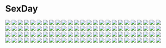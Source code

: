 # SexDay
![](https://konachan.com/image/fe1a1e046348c6bced92ce19c0218803/Konachan.com%20-%20157755%20crazypen%20guitar%20gumi%20instrument%20microphone%20vocaloid.jpg)
![](https://konachan.com/image/0955e7e32bb903fefd6e49f89ad36086/Konachan.com%20-%20301724%20anthropomorphism%20azur_lane%20barefoot%20blush%20dress%20elbow_gloves%20flowers%20gloves%20green_eyes%20long_hair%20panties%20pink_hair%20rose%20silver15%20underwear.jpg)
![](https://konachan.com/image/92ce93ec1e3fe698dd29c96a7a51a404/Konachan.com%20-%20227082%20bakanoe%20elbow_gloves%20flowers%20garter%20garter_belt%20gloves%20gray_hair%20green_eyes%20luo_tianyi%20reflection%20rose%20thighhighs%20twintails%20umbrella%20vocaloid.jpg)
![](https://konachan.com/jpeg/5baebd538831495d84c948050a076a10/Konachan.com%20-%20149275%20murasaki_shitsu%20shameimaru_aya%20sunset%20touhou.jpg)
![](https://konachan.com/jpeg/bdb5d1b57e87867d5520d0f55f48244d/Konachan.com%20-%20256126%20black_hair%20blue_eyes%20blush%20choker%20game_cg%20garter%20long_hair%20lump_of_sugar%20moekibara_fumitake%20panties%20shiratori_aira%20thighhighs%20underwear%20wedding_attire.jpg)
![](https://konachan.com/image/ecca7b0de6d58aeb6ced25da6cc29f2e/Konachan.com%20-%20217594%20aqua_hair%20braids%20collar%20flowers%20gloves%20grass%20hatsune_miku%20long_hair%20ponytail%20project_diva%20purple_eyes%20swd3e2%20vocaloid%20watermark.jpg)
![](https://konachan.com/jpeg/7703f3be6230ffcb55f2b48b2fb1821c/Konachan.com%20-%20150648%20altria9%20blood%20letty_whiterock%20touhou.jpg)
![](https://konachan.com/image/21cd92195ee9ad7e80801b309b88f16d/Konachan.com%20-%2010355%20tagme.jpg)
![](https://konachan.com/image/793687db7f9c660f5a178956abc877bc/Konachan.com%20-%2058582%20blonde_hair%20blue_eyes%20doll%20dress%20original%20stars.jpg)
![](https://konachan.com/jpeg/6af13b397685ad7ff942affd0820a309/Konachan.com%20-%20132859%20amasaka_takashi%20blush%20game_cg%20hug%20koi_mekuri_clover%20niina_ayami.jpg)
![](https://konachan.com/jpeg/ad73b6a101f54cf2fd5b16f1197e8ae2/Konachan.com%20-%20260507%20bed%20bra%20breasts%20brown_hair%20candy%20chocolate%20cleavage%20food%20garter_belt%20kurochijo%20long_hair%20original%20panties%20pink_eyes%20stockings%20underwear%20valentine%20wink.jpg)
![](https://konachan.com/image/582e02e7f7bb0697c17c5d0067b404c7/Konachan.com%20-%2095243%20brown_hair%20fire%20long_hair%20red_eyes%20reiuji_utsuho%20skirt%20thighhighs%20touhou%20warabi_mochi%20weapon%20wings.jpg)
![](https://konachan.com/image/c0af59dc20e9f0e76a418656d6b044a3/Konachan.com%20-%2042888%20aa_megami-sama%20belldandy%20blue_eyes%20brown_hair%20long_hair%20vector.jpg)
![](https://konachan.com/image/93681df8cb9a018b9428a25ddd1ad040/Konachan.com%20-%20301955%20animal%20bird%20blue_eyes%20blue_hair%20clouds%20dress%20flowers%20gloves%20group%20gun%20long_hair%20pink_hair%20ponytail%20skirt%20sky%20sunset%20tail%20thighhighs%20twintails%20weapon.jpg)
![](https://konachan.com/image/2b7b6c0827f791027c9f2f1bf23a8f94/Konachan.com%20-%20129980%20gloves%20hat%20strike_witches%20uniform%20weapon%20yuukou.jpg)
![](https://konachan.com/jpeg/18ea226fb25ed5d66cc6f7a284eda921/Konachan.com%20-%20233260%20anmi%20bikini%20blush%20bow%20breasts%20brown_hair%20cleavage%20long_hair%20navel%20original%20ponytail%20ribbons%20swimsuit%20third-party_edit%20yellow_eyes.jpg)
![](https://konachan.com/image/db1d6a4f4aaf06f1af862cd4058deafa/Konachan.com%20-%20148264%20animal_ears%20blonde_hair%20blue_eyes%20blush%20foxgirl%20jpeg_artifacts%20long_hair%20naomi_%28sekai_no_hate_no_kissaten%29%20original%20tail.jpg)
![](https://konachan.com/image/e832b18cbcd49825607459f7f1901ac4/Konachan.com%20-%2069801%20all_male%20clouds%20headphones%20kaito%20male%20scarf%20sky%20vocaloid.jpg)
![](https://konachan.com/image/8a729ccbc0828dc56ef23b4d77c8f826/Konachan.com%20-%2073075%20blonde_hair%20blue_eyes%20dress%20fairy%20hat%20lily_white%20long_hair%20ribbons%20sakura_yuuya%20touhou%20wink.jpg)
![](https://konachan.com/image/c772a1a1918ddca5511f2ee5bab068a8/Konachan.com%20-%20270192%20bikini%20isekai_maou_to_shoukan_shoujo_no_dorei_majutsu%20kaneko_shizue%20pointed_ears%20scan%20shera_l._greenwood%20swimsuit%20underboob%20undressing.jpg)
![](https://konachan.com/jpeg/981f6565c0609958d2a4745aaedca6b9/Konachan.com%20-%20174642%20angel_beats%21%20blue_eyes%20blue_hair%20blush%20fang%20hinata_hideki%20kneehighs%20kousetsu%20long_hair%20pink_hair%20school_uniform%20short_hair%20yui_%28angel_beats%21%29.jpg)
![](https://konachan.com/image/7d18b0af6ec5c0e1e9d3fb6e57b3904e/Konachan.com%20-%20234012%20melonplus%20nier%20nier%3A_automata%20yorha_unit_no._2_type_b.jpg)
![](https://konachan.com/image/8da7688084117c162a23e2d255ec3149/Konachan.com%20-%2026052%20ichigo_mashimaro%20itou_nobue.jpg)
![](https://konachan.com/image/e1bf7c5054b25a0f10d61b619d8205d6/Konachan.com%20-%20154163%20apron%20food%20tagme%20yoropa.jpg)
![](https://konachan.com/image/d41cb73f40efcb489c46cfa8c4ae768c/Konachan.com%20-%2023933%20bunny%20doll%20pani_poni_dash%20puppet%20shiratori_suzune.jpg)
![](https://konachan.com/image/e3a4ba1e0b70169be533503d0382bf90/Konachan.com%20-%2062299%20nagato_yuki%20suzumiya_haruhi_no_yuutsu.jpg)
![](https://konachan.com/image/dd9c9ebfd8f8708b563c9d06c6eecf24/Konachan.com%20-%2029320%20kamina%20simon%20tengen_toppa_gurren_lagann.jpg)
![](https://konachan.com/jpeg/9b33dc80a98936a019c6fd54f7006328/Konachan.com%20-%20217718%20ara_haan%20elsword%20mahou_shoujo_madoka_magica%20tangel.jpg)
![](https://konachan.com/image/91a3e9e9fef798ec9918db60ef313695/Konachan.com%20-%20295091%20animal_ears%20ass%20catgirl%20gray_hair%20long_hair%20original%20realistic%20tail%20watermark%20ydiya.jpg)
![](https://konachan.com/image/20a9ac91ce34b0201bc0edf24e9ec392/Konachan.com%20-%20110308%20akemi_homura%20black_hair%20blood%20bow%20dress%20gloves%20gyicarus%20kyuubee%20long_hair%20pantyhose%20pink_eyes%20pink_hair%20ribbons%20ruins%20signed%20twintails%20wings.jpg)
![](https://konachan.com/image/0618bf2d825b1b1265097eba63b3fd19/Konachan.com%20-%2014925%20alucard%20hellsing%20red.jpg)
![](https://konachan.com/image/6f10b48eb6ef77d9bf13bd522d337d0d/Konachan.com%20-%20307427%20arknights%20ball%20beach%20blonde_hair%20book%20brown_hair%20clouds%20food%20ice_cream%20logo%20orange_eyes%20short_hair%20sky%20swim_ring%20swimsuit%20tree%20umbrella%20wink.jpg)
![](https://konachan.com/image/19cb4b9bffd89a34df818a8f41526e10/Konachan.com%20-%2098783%20houraisan_kaguya%20touhou%20ueda_ryou%20yagokoro_eirin.jpg)
![](https://konachan.com/jpeg/9e2b2ee38996ada3e591fbeab7acba35/Konachan.com%20-%20300842%20bed%20black_hair%20blush%20drink%20food%20game_console%20headphones%20hoodie%20long_hair%20microphone%20mikkii%20original%20pocky%20red_eyes%20skirt%20thighhighs.jpg)
![](https://konachan.com/jpeg/fe9211f695786eae97b231a99b5d5a68/Konachan.com%20-%20193673%20blonde_hair%20boots%20christmas%20green_eyes%20hat%20long_hair%20makadamixa%20original%20santa_costume%20santa_hat%20thighhighs.jpg)
![](https://konachan.com/jpeg/3a2020231d9f9a15f98c7aebfe0a0d02/Konachan.com%20-%20306103%20blue_eyes%20blush%20bra%20brown_hair%20choker%20close%20long_hair%20open_shirt%20original%20ramchi%20underwear.jpg)
![](https://konachan.com/jpeg/dd8420a75384c66d9ebf723339dbf22c/Konachan.com%20-%20277743%20aqua_eyes%20assassinwarrior%20eromanga-sensei%20gradient%20gray_hair%20izumi_sagiri%20loli%20long_hair%20orange%20shorts.jpg)
![](https://konachan.com/jpeg/950eeda7cd489227f9b6c3e9d049d8c9/Konachan.com%20-%20233938%202girls%20black_hair%20brown_eyes%20hat%20idolmaster%20military%20purple_eyes%20satoimo_chika%20shiragiku_hotaru%20short_hair%20takafuji_kako%20torn_clothes%20uniform.jpg)
![](https://konachan.com/image/efc2e2ec2f6baebda9dccf4bfaa2d4c8/Konachan.com%20-%20162466%20blush%20boots%20bow%20braids%20brown_hair%20building%20city%20clouds%20cosplay%20flowers%20green_eyes%20hakurei_reimu%20miko%20night%20peko%20petals%20ponytail%20ribbons%20sky%20touhou.jpg)
![](https://konachan.com/image/d5badb9cf0be7480241f74e5ec78d3e7/Konachan.com%20-%2054813%20araragi_karen%20araragi_tsukihi%20bakemonogatari%20monogatari_%28series%29%20tagme%20vector.jpg)
![](https://konachan.com/jpeg/ed20f7eef97c5460fbb26c886719a72b/Konachan.com%20-%20216750%20all_male%20aoi_hinata%20aoi_yuuta%20aqua_eyes%20ensemble_stars%21%20headphones%20hinata_%28uzukitten%29%20male%20red_hair%20short_hair%20twins.jpg)
![](https://konachan.com/jpeg/f3d2ed999d618777a65b80489e052e4e/Konachan.com%20-%20166579%20bow%20bunnygirl%20choker%20flowers%20food%20foxgirl%20hat%20headband%20long_hair%20navel%20original%20pantyhose%20petals%20red_eyes%20ribbons%20short_hair%20tail%20thighhighs%20wink.jpg)
![](https://konachan.com/image/d63edcfffcd712ec08dac1f766894dcf/Konachan.com%20-%20195433%20black_hair%20clouds%20flowers%20fujita_%28condor%29%20gun%20headphones%20kneehighs%20original%20petals%20school_uniform%20skirt%20sky%20weapon.jpg)
![](https://konachan.com/image/c20dd9ece7a26f5773b8d63393c93ae4/Konachan.com%20-%2020009%20asaba_yuuko%20brown_eyes%20brown_hair%20iriya_kana%20iriya_no_sora_ufo_no_natsu%20long_hair%20purple_hair%20red_eyes%20school_uniform%20sudou_akiho%20twintails.jpg)
![](https://konachan.com/image/ec0487549421b2c86a8083ec0b8cfc2c/Konachan.com%20-%20143504%20blonde_hair%20bow%20chain%20horns%20ibuki_suika%20jpeg_artifacts%20long_hair%20orange_eyes%20ribbons%20touhou%20wakagi_repa.jpg)
![](https://konachan.com/image/5099989f1d95db8140e52e3e109327f4/Konachan.com%20-%20147980%20gray_hair%20hatsune_miku%20jespersen%20long_hair%20red_eyes%20vocaloid.jpg)
![](https://konachan.com/image/a78a5d3553bb8e692678610d91ccbf30/Konachan.com%20-%2045008%20alice_carroll%20aria.jpg)
![](https://konachan.com/image/a30ecfa323f55c6baf9d38a01e49682c/Konachan.com%20-%2055901%20asu_no_yoichi%20close%20ikaruga_ayame.jpg)
![](https://konachan.com/jpeg/eec110c6b1d4efb8d5a96e88a91d9980/Konachan.com%20-%20230334%202girls%20breasts%20cleavage%20dark_skin%20erect_nipples%20matokechi%20sarana%20short_hair%20tattoo%20twins%20uruuru%20utawarerumono%20utawarerumono_itsuwari_no_kamen.jpg)
![](https://konachan.com/image/bc56ae8abe24438e3093e7af1f3b979d/Konachan.com%20-%20194821%20angel%20blue%20blue_eyes%20blue_hair%20hatsune_miku%20microphone%20moon%20space%20vocaloid.jpg)
![](https://konachan.com/image/9879e3024e93c7a09f2aa4ceea4a4dbb/Konachan.com%20-%2065510%20kagamine_rin%20kamui_gakupo%20male%20vocaloid.jpg)
![](https://konachan.com/image/b5d50f5fd9b27a2acbe431d210ab03c9/Konachan.com%20-%20296334%20brown_hair%20close%20fire%20flowers%20long_hair%20nilitsu%20original%20pink_eyes.jpg)
![](https://konachan.com/jpeg/cb8c63d9d18604d7d82aa45d14e7cc4b/Konachan.com%20-%2036893%20asagiri_mai%20breasts%20nipples%20nude%20yoake_mae_yori_ruri_iro_na.jpg)
![](https://konachan.com/image/30c44404b328656599d5904e35630beb/Konachan.com%20-%20215073%20angel%20ia%20tagme_%28artist%29%20vocaloid.jpg)
![](https://konachan.com/image/30b65960a6a02ddb052795ca203df743/Konachan.com%20-%2046824%20animal_ears%20breasts%20bunnygirl%20cleavage%20nakano_sora%20tagme.jpg)
![](https://konachan.com/jpeg/11adab5287dbbd7cae6ce7d88c95f77f/Konachan.com%20-%20149007%20ass%20azel%20flat_chest%20kannagi_rei%20loli%20no_bra%20nopan%20nude%20scan%20short_hair%20tears%20twinkle_crusaders%20wet.jpg)
![](https://konachan.com/jpeg/3fa857a38ba3f2bc8c43e658e65ebad9/Konachan.com%20-%20160850%202girls%20asia_argento%20blonde_hair%20breasts%20cleavage%20highschool_dxd%20nude%20red_hair%20rias_gremory%20shower.jpg)
![](https://konachan.com/jpeg/d8c348a8de2d48bf34f4cb8b39d87fc7/Konachan.com%20-%20152201%20bow%20building%20game_cg%20hinasaki%20jin_satsuki%20jirai_soft%20kawashima_hideya%20male%20skirt%20stockings%20tie%20tree%20tsuisou_no_augment.jpg)
![](https://konachan.com/jpeg/89e896ea03b668ab08e339a66063f88e/Konachan.com%20-%20188394%20airfield_hime%20anthropomorphism%20aoba_%28kancolle%29%20battleship_hime%20drink%20food%20group%20itsukia%20jpeg_artifacts%20midway_hime%20rensouhou-chan%20seaport_hime.jpg)
![](https://konachan.com/image/ad1539105e95f65911fd5f358f843c6f/Konachan.com%20-%2028227%20alice_parade%20anus%20censored%20game_cg%20inemuri_yamane%20pussy%20spread_pussy%20unisonshift.jpg)
![](https://konachan.com/jpeg/a5acf8600815df27c2c9d4ed2c9dd2fa/Konachan.com%20-%20235645%20boots%20brown_eyes%20brown_hair%20digimon%20fast-runner-2024%20garter_belt%20navel%20short_hair%20shorts%20stockings%20thighhighs%20white%20yagami_hikari%20zettai_ryouiki.jpg)
![](https://konachan.com/jpeg/f59133b2708cae5b266be977c5dac8c8/Konachan.com%20-%20285957%20animal_ears%20cerberus_%28shingeki_no_bahamut%29%20doggirl%20doll%20gloves%20inaba_sunimi%20long_hair%20navel%20puppet%20red_eyes%20red_hair%20shingeki_no_bahamut%20twintails.jpg)
![](https://konachan.com/jpeg/2df77de7d99b05a042bcd93a52e9f2b6/Konachan.com%20-%20165445%202girls%20black_hair%20bra%20breasts%20cabbit%20cleavage%20dengeki_hime%20navel%20open_shirt%20panties%20rikuno%20short_hair%20sorane%20twins%20underwear%20undressing%20yukie.jpg)
![](https://konachan.com/image/be550446c61e1c351cb8020acfe2b06c/Konachan.com%20-%2043004%20anus%20breasts%20final_fantasy%20final_fantasy_vii%20hebameki%20nopan%20pussy%20spread_legs%20uncensored%20yuffie_kisaragi.jpg)
![](https://konachan.com/jpeg/c53ad9da86d212a51595f6a8437d7634/Konachan.com%20-%20163364%20ass%20barefoot%20berrys%20bikini%20game_cg%20hashimoto_takashi%20makinosawa_ena%20sphere%20swimsuit%20wet.jpg)
![](https://konachan.com/jpeg/6ac6b20edf44705ddc59a8c90bbe3c70/Konachan.com%20-%2090119%202girls%20blue_hair%20hat%20izayoi_sakuya%20maid%20remilia_scarlet%20ribbons%20rokuwata_tomoe%20touhou%20vampire%20white%20wink.jpg)
![](https://konachan.com/image/58addfb5b5ec13aeeb980867ea1e5439/Konachan.com%20-%20101514%20cherry_blossoms%20flowers%20hatsune_miku%20pink_hair%20sakura_miku%20sky%20tie%20twintails%20vocaloid.jpg)
![](https://konachan.com/image/6282b8f471f7166c45bc6f4268090dbe/Konachan.com%20-%20109825%20animal_ears%20boots%20bow%20brown_eyes%20brown_hair%20catgirl%20chen%20clouds%20dress%20foxgirl%20hat%20junwool%20long_hair%20pantyhose%20sky%20tail%20touhou%20umbrella%20yakumo_ran.jpg)
![](https://konachan.com/image/c90cc62d30cecd6692284d6c07264bb4/Konachan.com%20-%20157180%20bikini%20blonde_hair%20blue_eyes%20breasts%20cleavage%20erect_nipples%20jpeg_artifacts%20long_hair%20swimsuit%20tagme%20tiara_concerto%20zoom_layer.jpg)
![](https://konachan.com/jpeg/0d0cea5bee898678d6d54c48538f0fa3/Konachan.com%20-%2041915%20kyouran_kazoku_nikki.jpg)
![](https://konachan.com/image/dab411c38fda708fd303acf888031ddd/Konachan.com%20-%20303319%20animal_ears%20catgirl%20karyl%20long_hair%20princess_connect%21%20risa_%28pixiv23908854%29.jpg)
![](https://konachan.com/jpeg/a59a86289a30d5fb9ad3dcd994db3be8/Konachan.com%20-%20283893%202girls%20bodysuit%20bow%20breasts%20bunny_ears%20bunnygirl%20cleavage%20green_eyes%20long_hair%20pantyhose%20ponytail%20skirt%20thighhighs%20watermark%20white%20wristwear.jpg)
![](https://konachan.com/jpeg/606db13b8463b48c918a05a78cb150b0/Konachan.com%20-%20141752%20bishoujo_mangekyou%20blue_hair%20breasts%20close%20game_cg%20happoubi_jin%20long_hair%20nipples%20omega_star%20sawatari_shizuku%20wet.jpg)
![](https://konachan.com/image/3aba088f1e1c367548477cebb7742080/Konachan.com%20-%20218896%20blush%20bow%20gray_eyes%20kneehighs%20komone_ushio%20nishikino_maki%20panties%20red_hair%20school_uniform%20short_hair%20socks%20underwear%20upskirt.jpg)
![](https://konachan.com/image/fbf05fc80c09b2526d0611826333f169/Konachan.com%20-%2046243%20kara_no_kyoukai%20ryougi_shiki.jpg)
![](https://konachan.com/image/daae73ff1b725bfe5ec847bcd28de9be/Konachan.com%20-%20272739%20anus%20ass%20bed%20black_hair%20blue_eyes%20blush%20censored%20nopan%20pussy%20sawaragi%20short_hair%20skirt%20ssss.gridman%20takarada_rikka.jpg)
![](https://konachan.com/image/6e13a27e0e8d7108e697f3f36c1115ce/Konachan.com%20-%2027146%20all_male%20bleach%20ishida_uryuu%20male%20vector.jpg)
![](https://konachan.com/jpeg/482ad63aa322d01e42a6065bb5aa0ede/Konachan.com%20-%2045622%20minazuki_haruka%20sakura_tale.jpg)
![](https://konachan.com/image/1b940475e0ef606c8bf19fab47fed3b3/Konachan.com%20-%2018992%20beach%20bikini%20blush%20glasses%20lucky_star%20pink_hair%20purple_eyes%20summer%20swimsuit%20takara_miyuki.jpg)
![](https://konachan.com/jpeg/01943fc55a7fc6922f17868e635986a5/Konachan.com%20-%20139651%20blush%20bra%20breasts%20brown_hair%20game_cg%20green_eyes%20hatsukoi_1_1%20koizumi_amane%20nipples%20nopan%20pussy_juice%20sex%20tokizaki_maya%20underwear.jpg)
![](https://konachan.com/image/a4db5623af33ee10db1d891049004e89/Konachan.com%20-%20281422%20aliasing%20black_hair%20blush%20cape%20cherry_blossoms%20flowers%20japanese_clothes%20kimono%20long_hair%20miyabi_akino%20original%20petals%20signed.jpg)
![](https://konachan.com/image/bc38067638ce93319598b2bbdd74dd7c/Konachan.com%20-%2038362%20cameltoe%20sanya_v_litvyak%20strike_witches.jpg)
![](https://konachan.com/image/4601a9692718689689575c45001ba219/Konachan.com%20-%2078712%20katana%20konpaku_youmu%20nanaroku_%28fortress76%29%20sword%20touhou%20weapon.jpg)
![](https://konachan.com/image/b12a9ba6562f9cf44d8799e287afc3f8/Konachan.com%20-%2021951%20shakugan_no_shana%20shana%20sword%20weapon.jpg)
![](https://konachan.com/jpeg/6f184c8068c03a3870aafbdfe620a85a/Konachan.com%20-%20116529%20atou_haruka%20brown_hair%20game_cg%20kneehighs%20school_uniform%20short_hair%20skirt%20suika_niritsu.jpg)
![](https://konachan.com/jpeg/eb34a419546a1f8be05ed8a4ee1626f2/Konachan.com%20-%20227756%20anthropomorphism%20gloves%20grass%20gray_hair%20green_eyes%20kantai_collection%20long_hair%20sahuyaiya%20school_uniform%20sunset%20thighhighs%20zettai_ryouiki.jpg)
![](https://konachan.com/jpeg/cd74b5b4aa89b5abb87bb5e72ba3cdb5/Konachan.com%20-%20148868%20asahi_%28ge_nyu%29%20kagerou_project%20kisaragi_attention_%28vocaloid%29%20kisaragi_momo%20red_eyes%20vocaloid.jpg)
![](https://konachan.com/jpeg/371b091ef608d8f926f5ad9a2ff0725d/Konachan.com%20-%20226966%20animal%20bear%20bird%20cake%20candy%20cat%20cherry%20chocolate%20crown%20dog%20duck%20food%20fox%20fruit%20original%20penguin%20rabbit%20rag.%20strawberry.jpg)
![](https://konachan.com/jpeg/804498da9dda580a354dd55f747b70cc/Konachan.com%20-%20153278%20akabane0406%20hatsune_miku%20koi_wa_sensou_%28vocaloid%29%20vocaloid.jpg)
![](https://konachan.com/image/410a8adacba081e09fdf0404f66ad74f/Konachan.com%20-%20274832%20ass%20blue_hair%20bra%20breasts%20cleavage%20glasses%20hhama%20idolmaster%20necklace%20panties%20pantyhose%20shirt%20short_hair%20signed%20towel%20underwear%20undressing%20wet.jpg)
![](https://konachan.com/image/50909609320d557597d5decd6bccfbc4/Konachan.com%20-%2026919%20bokusatsu_tenshi_dokuro-chan%20dokuro%20thighhighs%20torishimo.jpg)
![](https://konachan.com/image/aa00aa24a91de27dbfd27e79e0863eb4/Konachan.com%20-%20139145%20boku_wa_tomodachi_ga_sukunai%20buriki%20mikazuki_yozora.jpg)
![](https://konachan.com/image/eee36037382428008cd9864227505d5c/Konachan.com%20-%20297003%202girls%20blush%20bra%20breasts%20cleavage%20demon%20gloves%20horns%20long_hair%20maid%20navel%20original%20panties%20pink_hair%20purple_eyes%20see_through%20succubus%20underwear.jpg)
![](https://konachan.com/image/1d145b9519e7dd4849efe779ca673fe6/Konachan.com%20-%20194398%20animal_ears%20flowers%20horns%20long_hair%20original%20recotasan%20rose%20sheepgirl%20white_hair.jpg)
![](https://konachan.com/image/986b030c8e38c48380ee75fa92e10042/Konachan.com%20-%20157550%20barefoot%20beach%20bikini%20black_eyes%20black_hair%20blush%20fujita_hidetoshi%20navel%20open_shirt%20original%20popsicle%20swim_ring%20swimsuit%20twintails.jpg)
![](https://konachan.com/jpeg/653b16f57309ba707d2ee2c2e9118d6e/Konachan.com%20-%20153374%20akemi_homura%20kaname_madoka%20mahou_shoujo_madoka_magica%20miki_sayaka%20sakura_kyouko%20skirt%20tomoe_mami%20twintails%20yuiyuimoe.jpg)
![](https://konachan.com/jpeg/b0f04047757cb7f0d3ada4e0ad611fb7/Konachan.com%20-%20112719%20animal_ears%20blonde_hair%20blue_eyes%20flowers%20food%20foxgirl%20green_eyes%20japanese_clothes%20long_hair%20mask%20nibiiro_shizuka%20original%20school_uniform%20white_hair.jpg)
![](https://konachan.com/image/f498258477abc81d3b4b828fb588578e/Konachan.com%20-%2064462%20katana%20konpaku_youmu%20sword%20touhou%20weapon%20white.jpg)
![](https://konachan.com/image/427ceca77cef69dbb4e6fa90faa1ad24/Konachan.com%20-%20114169%20anthropomorphism%20brown_hair%20chibi%20food%20robot%20short_hair%20tagme.jpg)
![](https://konachan.com/jpeg/a2afe7e66561d772723958cacfd600fa/Konachan.com%20-%2095953%20arcana_heart%20blue_eyes%20breasts%20necklace%20nipples%20petra_johanna_lagerkvist.jpg)
